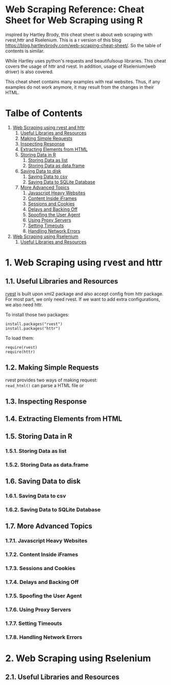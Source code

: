 # Web Scraping Reference: Cheat Sheet for Web Scraping using R

inspired by Hartley Brody, this cheat sheet is about web scraping with rvest,httr and Rselenium. This is a r version of this blog https://blog.hartleybrody.com/web-scraping-cheat-sheet/. So the table of contents is similar.

While Hartley uses python's requests and beautifulsoup libraries. This cheat covers the usage of httr and rvest. In addition, usage of Rselenium(web driver) is also covered.

This cheat sheet contains many examples with real websites. Thus, if any examples do not work anymore, it may result from the changes in their HTML.

# Talbe of Contents
1. <a href="#rvest">Web Scraping using rvest and httr</a>
	1. <a href="#rvest1">Useful Libraries and Resources</a>
	1. <a href="#rvest2">Making Simple Requests</a>
	1. <a href="#rvest3">Inspecting Response</a>
	1. <a href="#rvest4">Extracting Elements from HTML</a>
	1. <a href="#rvest5">Storing Data in R</a>
		1. <a href="#rvest5.1">Storing Data as list</a>
		1. <a href="#rvest5.2">Storing Data as data.frame</a>
	1. <a href="#rvest6">Saving Data to disk</a>
		1. <a href="#rvest6.1">Saving Data to csv</a>
		1. <a href="#rvest6.2">Saving Data to SQLite Database</a>
	1. <a href="#rvest7">More Advanced Topics</a>
		1. <a href="#rvest7.1">Javascript Heavy Websites</a>
		1. <a href="#rvest7.2">Content Inside iFrames</a>
		1. <a href="#rvest7.3">Sessions and Cookies</a>
		1. <a href="#rvest7.4">Delays and Backing Off</a>
		1. <a href="#rvest7.5">Spoofing the User Agent</a>
		1. <a href="#rvest7.6">Using Proxy Servers</a>
		1. <a href="#rvest7.7">Setting Timeouts</a>
		1. <a href="#rvest7.8">Handling Network Errors</a>
1. <a href="#rselenium">Web Scraping using Rselenium</a>
	1. <a href="#rselenium1">Useful Libraries and Resources</a>

# 1. <a name="rvest">Web Scraping using rvest and httr</a>
## 1.1. <a name="rvest1">Useful Libraries and Resources</a>

[rvest](https://github.com/hadley/rvest) is built upon xml2 package and also accept config from httr package. For most part, we only need rvest. If we want to add extra configurations, we also need httr.

To install those two packages:

```
install.packages("rvest")
install.packages("httr")
```

To load them:

```
require(rvest)
require(httr)
```

## 1.2. <a name="rvest2">Making Simple Requests</a>

rvest provides two ways of making request:  
`read_html()` can parse a HTML file or

## 1.3. <a name="rvest3">Inspecting Response</a>
## 1.4. <a name="rvest4">Extracting Elements from HTML</a>
## 1.5. <a name="rvest5">Storing Data in R</a>
### 1.5.1. <a name="rvest5.1">Storing Data as list</a>
### 1.5.2. <a name="rvest5.2">Storing Data as data.frame</a>
## 1.6. <a name="rvest6">Saving Data to disk</a>
### 1.6.1. <a name="rvest6.1">Saving Data to csv</a>
### 1.6.2. <a name="rvest6.2">Saving Data to SQLite Database</a>
## 1.7. <a name="rvest7">More Advanced Topics</a>
### 1.7.1. <a name="rvest7.1">Javascript Heavy Websites</a>
### 1.7.2. <a name="rvest7.2">Content Inside iFrames</a>
### 1.7.3. <a name="rvest7.3">Sessions and Cookies</a>
### 1.7.4. <a name="rvest7.4">Delays and Backing Off</a>
### 1.7.5. <a name="rvest7.5">Spoofing the User Agent</a>
### 1.7.6. <a name="rvest7.6">Using Proxy Servers</a>
### 1.7.7. <a name="rvest7.7">Setting Timeouts</a>
### 1.7.8. <a name="rvest7.8">Handling Network Errors</a>
# 2. <a name="rselenium">Web Scraping using Rselenium</a>
## 2.1. <a name="rselenium1">Useful Libraries and Resources</a>
